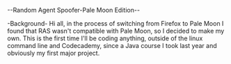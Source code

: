 --Random Agent Spoofer-Pale Moon Edition--

-Background-
Hi all, in the process of switching from Firefox to Pale Moon I found that RAS wasn't compatible with Pale Moon, so I decided to make my own. This is the first time I'll be coding anything, outside of the linux command line and Codecademy, since a Java course I took last year and obviously my first major project.
